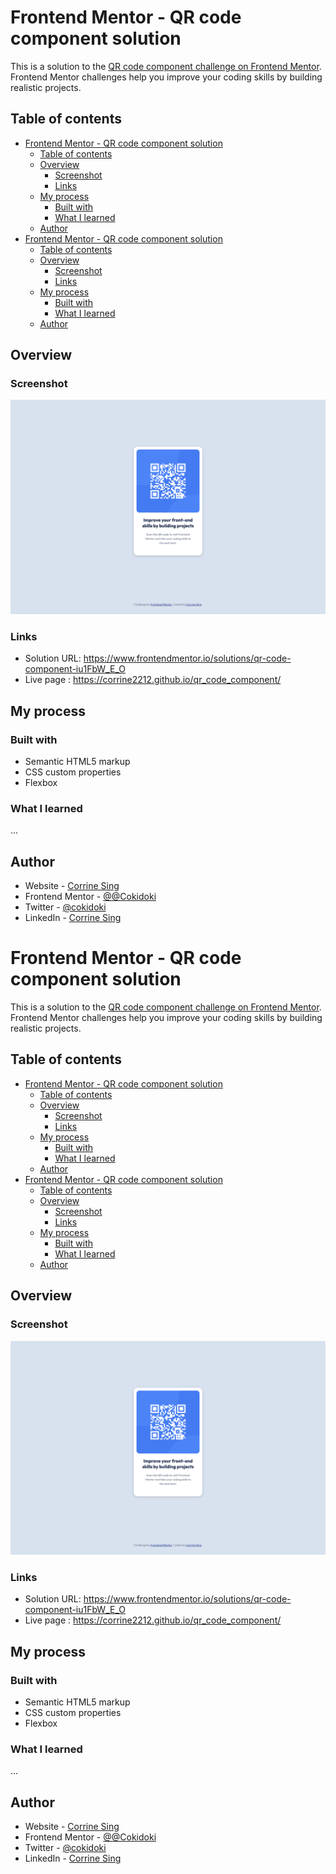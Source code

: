 # Frontend Mentor - QR code component solution

This is a solution to the [QR code component challenge on Frontend Mentor](https://www.frontendmentor.io/challenges/qr-code-component-iux_sIO_H). Frontend Mentor challenges help you improve your coding skills by building realistic projects. 

## Table of contents

- [Frontend Mentor - QR code component solution](#frontend-mentor---qr-code-component-solution)
  - [Table of contents](#table-of-contents)
  - [Overview](#overview)
    - [Screenshot](#screenshot)
    - [Links](#links)
  - [My process](#my-process)
    - [Built with](#built-with)
    - [What I learned](#what-i-learned)
  - [Author](#author)
- [Frontend Mentor - QR code component solution](#frontend-mentor---qr-code-component-solution-1)
  - [Table of contents](#table-of-contents-1)
  - [Overview](#overview-1)
    - [Screenshot](#screenshot-1)
    - [Links](#links-1)
  - [My process](#my-process-1)
    - [Built with](#built-with-1)
    - [What I learned](#what-i-learned-1)
  - [Author](#author-1)


## Overview

### Screenshot

![](./images/Frontend%20Mentor%20%7C%20QR%20code%20component.png)

### Links

- Solution URL: https://www.frontendmentor.io/solutions/qr-code-component-iu1FbW_E_O
- Live page : https://corrine2212.github.io/qr_code_component/

## My process

### Built with

- Semantic HTML5 markup
- CSS custom properties
- Flexbox


### What I learned

...

## Author

- Website - [Corrine Sing](https://www.your-site.com)
- Frontend Mentor - [@@Cokidoki](https://www.frontendmentor.io/profile/Cokidoki)
- Twitter - [@cokidoki](https://www.twitter.com/cokidoki)
- LinkedIn - [Corrine Sing](https://www.linkedin.com/in/corrine-sing-a27735b2/)


# Frontend Mentor - QR code component solution

This is a solution to the [QR code component challenge on Frontend Mentor](https://www.frontendmentor.io/challenges/qr-code-component-iux_sIO_H). Frontend Mentor challenges help you improve your coding skills by building realistic projects. 

## Table of contents

- [Frontend Mentor - QR code component solution](#frontend-mentor---qr-code-component-solution)
  - [Table of contents](#table-of-contents)
  - [Overview](#overview)
    - [Screenshot](#screenshot)
    - [Links](#links)
  - [My process](#my-process)
    - [Built with](#built-with)
    - [What I learned](#what-i-learned)
  - [Author](#author)
- [Frontend Mentor - QR code component solution](#frontend-mentor---qr-code-component-solution-1)
  - [Table of contents](#table-of-contents-1)
  - [Overview](#overview-1)
    - [Screenshot](#screenshot-1)
    - [Links](#links-1)
  - [My process](#my-process-1)
    - [Built with](#built-with-1)
    - [What I learned](#what-i-learned-1)
  - [Author](#author-1)


## Overview

### Screenshot

![](./images/Frontend%20Mentor%20%7C%20QR%20code%20component.png)

### Links

- Solution URL: https://www.frontendmentor.io/solutions/qr-code-component-iu1FbW_E_O
- Live page : https://corrine2212.github.io/qr_code_component/

## My process

### Built with

- Semantic HTML5 markup
- CSS custom properties
- Flexbox


### What I learned

...

## Author

- Website - [Corrine Sing](https://www.your-site.com)
- Frontend Mentor - [@@Cokidoki](https://www.frontendmentor.io/profile/Cokidoki)
- Twitter - [@cokidoki](https://www.twitter.com/cokidoki)
- LinkedIn - [Corrine Sing](https://www.linkedin.com/in/corrine-sing-a27735b2/)